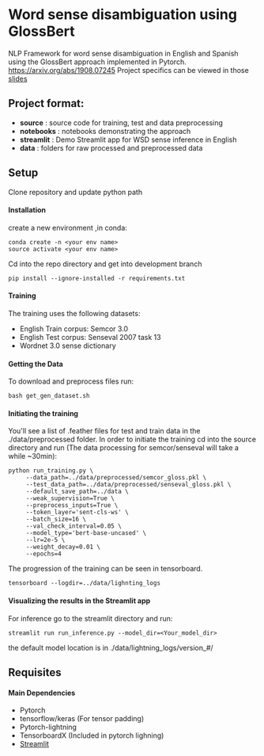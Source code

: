 # Word sense disambiguation using GlossBert
NLP Framework for word sense disambiguation in English and Spanish using the GlossBert approach implemented in Pytorch.
https://arxiv.org/abs/1908.07245
Project specifics can be viewed in those [slides](https://bit.ly/2mL0fo9)


## Project format:
- **source** : source code for training, test and data preprocessing
- **notebooks** : notebooks demonstrating the approach
- **streamlit** : Demo Streamlit app for WSD sense inference in English
- **data** : folders for raw processed and preprocessed data
 <!---
- **tests** : Put all source code for testing in an easy to find location
-  **configs** : Enable modification of all preset variables within single directory (consisting of one or many config files for separate tasks)
- **data** : Include example a small amount of data in the Github repository so tests can be run to validate installation
- **build** : Include scripts that automate building of a standalone environment
- **static** : Any images or content to include in the README or web framework if part of the pipeline -->

## Setup
Clone repository and update python path

#### Installation
create a new environment ,in conda:

```
conda create -n <your env name>
source activate <your env name>
```

Cd into the repo directory and get into development branch
```
pip install --ignore-installed -r requirements.txt
```
#### Training

The training uses the following datasets:
- English Train corpus: Semcor 3.0 
- English Test corpus: Senseval 2007 task 13
- Wordnet 3.0 sense dictionary

#### Getting the Data
To download and preprocess files run:
```
bash get_gen_dataset.sh
```  

#### Initiating the training

You'll see a list of .feather files for test and train data in the ./data/preprocessed folder. 
In order to initiate the training cd into the source directory and run (The data processing for semcor/senseval
will take a while ~30min):
```
python run_training.py \
     --data_path=../data/preprocessed/semcor_gloss.pkl \
     --test_data_path=../data/preprocessed/senseval_gloss.pkl \
     --default_save_path=../data \
     --weak_supervision=True \
     --preprocess_inputs=True \
     --token_layer='sent-cls-ws' \
     --batch_size=16 \
     --val_check_interval=0.05 \
     --model_type='bert-base-uncased' \
     --lr=2e-5 \
     --weight_decay=0.01 \
     --epochs=4

```

The progression of the training can be seen in tensorboard.

```
tensorboard --logdir=../data/lighnting_logs 
```

#### Visualizing the results in the Streamlit app

For inference go to the streamlit directory and run:

```
streamlit run run_inference.py --model_dir=<Your_model_dir>

```
the default model location is in ./data/lightning_logs/version_#/

## Requisites

#### Main Dependencies

- Pytorch
- tensorflow/keras (For tensor padding) 
- Pytorch-lightning
- TensorboardX (Included in pytorch lighning)
- [Streamlit](streamlit.io)


<!--
#### Installation
To install the package above, pleae run:
```shell
pip install -r requiremnts
```


## Build Environment
- Include instructions of how to launch scripts in the build subfolder
- Build scripts can include shell scripts or python setup.py files
- The purpose of these scripts is to build a standalone environment, for running the code in this repository
- The environment can be for local use, or for use in a cloud environment
- If using for a cloud environment, commands could include CLI tools from a cloud provider (i.e. gsutil from Google Cloud Platform)
```
# Example

# Step 1
# Step 2
```

## Configs
- We recommond using either .yaml or .txt for your config files, not .json
- **DO NOT STORE CREDENTIALS IN THE CONFIG DIRECTORY!!**
- If credentials are needed, use environment variables or HashiCorp's [Vault](https://www.vaultproject.io/)


## Test
- Include instructions for how to run all tests after the software is installed
```
# Example

# Step 1
# Step 2
```

## Run Inference
- Include instructions on how to run inference
- i.e. image classification on a single image for a CNN deep learning project
```
# Example

# Step 1
# Step 2
```

## Build Model
- Include instructions of how to build the model
- This can be done either locally or on the cloud
```
# Example

# Step 1
# Step 2
```

## Serve Model
- Include instructions of how to set up a REST or RPC endpoint
- This is for running remote inference via a custom model
```
# Example

# Step 1
# Step 2
```

## Analysis
- Include some form of EDA (exploratory data analysis)
- And/or include benchmarking of the model and results
```
# Example

# Step 1
# Step 2
```

-->


